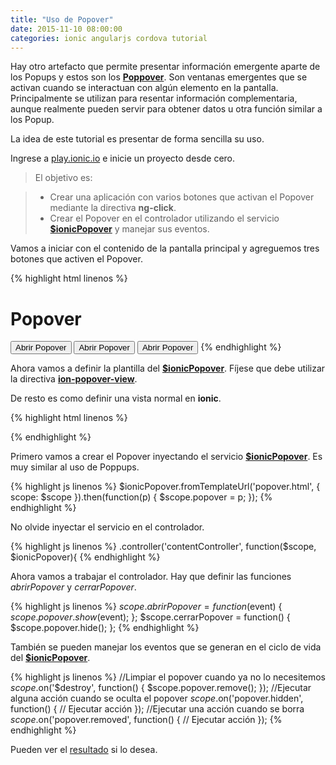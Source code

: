 ```yaml
---
title: "Uso de Popover"
date: 2015-11-10 08:00:00
categories: ionic angularjs cordova tutorial
---
```


Hay otro artefacto que permite presentar información emergente aparte de los Popups y estos son los [__Poppover__][3].
Son ventanas emergentes que se activan cuando se interactuan con algún elemento en la pantalla. Principalmente se utilizan para resentar información complementaria, aunque realmente pueden servir para obtener datos u otra función similar a los Popup.

La idea de este tutorial es presentar de forma sencilla su uso.

Ingrese a [play.ionic.io][1] e inicie un proyecto desde cero.

  > El objetivo es:

  > - Crear una aplicación con varios botones que activan el Popover mediante la directiva __ng-click__.
  > - Crear el Popover en el controlador utilizando el servicio [__$ionicPopover__][3] y manejar sus eventos.

Vamos a iniciar con el contenido de la pantalla principal y agreguemos tres botones que activen el Popover.

{% highlight html linenos %}
<body ng-app="app" ng-controller="contentController">
<ion-pane>
  <ion-header-bar class="bar-stable">
    <h1 class="title">Popover</h1>
  </ion-header-bar>
  <ion-content class="padding">
    <button ng-click="abrirPopover($event)" 
      class="button button-block button-assertive">Abrir Popover</button>
    <button ng-click="abrirPopover($event)" 
      class="button button-block">Abrir Popover</button>
    <button ng-click="abrirPopover($event)" 
      class="button button-block button-positive">Abrir Popover</button>
  </ion-content>
</ion-pane>
</body>
{% endhighlight %}

Ahora vamos a definir la plantilla del [__$ionicPopover__][3]. Fíjese que debe utilizar la directiva [__ion-popover-view__][3].

De resto es como definir una vista normal en __ionic__.

{% highlight html linenos %}
<script id="popover.html" type="text/ng-template">
  <ion-popover-view>
    <ion-header-bar>
      <h3 class="title">Título</h3>
      <button ng-click="cerrarPopover()" 
        class="button button-icon"><i class="icon ion-close"></i></button>
    </ion-header-bar>
    <ion-content class="padding">
      Mensaje informativo para el usuario.
      <button ng-click="cerrarPopover()" 
        class="button button-block button-assertive">Cerrar</button>
    </ion-content>
  </ion-popover-view>
</script>
{% endhighlight %}

Primero vamos a crear el Popover inyectando el servicio [__$ionicPopover__][3]. Es muy similar al uso de Poppups.

{% highlight js linenos %}
$ionicPopover.fromTemplateUrl('popover.html', {
  scope: $scope
}).then(function(p) {
  $scope.popover = p;
});
{% endhighlight %}

No olvide inyectar el servicio en el controlador.

{% highlight js linenos %}
.controller('contentController', function($scope, $ionicPopover){
{% endhighlight %}

Ahora vamos a trabajar el controlador. Hay que definir las funciones *abrirPopover* y *cerrarPopover*.

{% highlight js linenos %}
$scope.abrirPopover = function($event) {
  $scope.popover.show($event);
};
$scope.cerrarPopover = function() {
  $scope.popover.hide();
};
{% endhighlight %}

También se pueden manejar los eventos que se generan en el ciclo de vida del [__$ionicPopover__][3].

{% highlight js linenos %}
//Limpiar el popover cuando ya no lo necesitemos
$scope.$on('$destroy', function() {
  $scope.popover.remove();
});
//Ejecutar alguna acción cuando se oculta el popover
$scope.$on('popover.hidden', function() {
  // Ejecutar acción
});
//Ejecutar una acción cuando se borra
$scope.$on('popover.removed', function() {
  // Ejecutar acción
});
{% endhighlight %}

Pueden ver el [resultado][2] si lo desea.

[1]: http://play.ionic.io "Inicio del tutorial"
[2]: http://play.ionic.io/app/f9fe2ff1aae2 "Resultado del tutorial"
[3]: http://ionicframework.com/docs/api/service/$ionicPopover/ "$ionicPopover"

